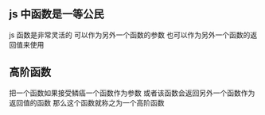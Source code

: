 ## js 中函数是一等公民

js 函数是非常灵活的 可以作为另外一个函数的参数 也可以作为另外一个函数的返回值来使用

## 高阶函数

把一个函数如果接受鳞癌一个函数作为参数 或者该函数会返回另外一个函数作为返回值的函数 那么这个函数就称之为一个高阶函数
